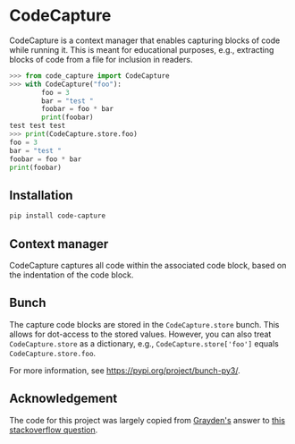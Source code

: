 # CodeCapture

CodeCapture is a context manager that enables capturing blocks of code while running it. This is
meant for educational purposes, e.g., extracting blocks of code from a file for inclusion in
readers. 

```python
>>> from code_capture import CodeCapture
>>> with CodeCapture("foo"):
        foo = 3
        bar = "test "
        foobar = foo * bar
        print(foobar)
test test test
>>> print(CodeCapture.store.foo)
foo = 3
bar = "test "
foobar = foo * bar
print(foobar)
```

## Installation

```bash
pip install code-capture
```

## Context manager

CodeCapture captures all code within the associated code block, based on the indentation of the
code block. 

## Bunch

The capture code blocks are stored in the `CodeCapture.store` bunch. This allows for dot-access to
the stored values. However, you can also treat `CodeCapture.store` as a dictionary, e.g.,
`CodeCapture.store['foo']` equals `CodeCapture.store.foo`. 

For more information, see https://pypi.org/project/bunch-py3/.

## Acknowledgement

The code for this project was largely copied from [Grayden's](https://stackoverflow.com/users/10441476/g-shand)
answer to [this stackoverflow question](https://stackoverflow.com/a/78485159/2658502). 
